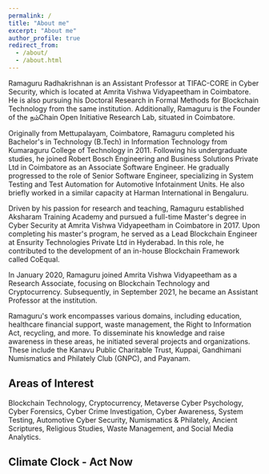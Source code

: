 ```yaml
---
permalink: /
title: "About me"
excerpt: "About me"
author_profile: true
redirect_from: 
  - /about/
  - /about.html
---
```

Ramaguru Radhakrishnan is an Assistant Professor at TIFAC-CORE in Cyber Security, which is located at Amrita Vishwa Vidyapeetham in Coimbatore. He is also pursuing his Doctoral Research in Formal Methods for Blockchain Technology from the same institution. Additionally, Ramaguru is the Founder of the நம்Chain Open Initiative Research Lab, situated in Coimbatore.

Originally from Mettupalayam, Coimbatore, Ramaguru completed his Bachelor's in Technology (B.Tech) in Information Technology from Kumaraguru College of Technology in 2011. Following his undergraduate studies, he joined Robert Bosch Engineering and Business Solutions Private Ltd in Coimbatore as an Associate Software Engineer. He gradually progressed to the role of Senior Software Engineer, specializing in System Testing and Test Automation for Automotive Infotainment Units. He also briefly worked in a similar capacity at Harman International in Bengaluru.

Driven by his passion for research and teaching, Ramaguru established Aksharam Training Academy and pursued a full-time Master's degree in Cyber Security at Amrita Vishwa Vidyapeetham in Coimbatore in 2017. Upon completing his master's program, he served as a Lead Blockchain Engineer at Ensurity Technologies Private Ltd in Hyderabad. In this role, he contributed to the development of an in-house Blockchain Framework called CoEqual.

In January 2020, Ramaguru joined Amrita Vishwa Vidyapeetham as a Research Associate, focusing on Blockchain Technology and Cryptocurrency. Subsequently, in September 2021, he became an Assistant Professor at the institution.

Ramaguru's work encompasses various domains, including education, healthcare financial support, waste management, the Right to Information Act, recycling, and more. To disseminate his knowledge and raise awareness in these areas, he initiated several projects and organizations. These include the Kanavu Public Charitable Trust, Kuppai, Gandhimani Numismatics and Philately Club (GNPC), and Payanam.

Areas of Interest
------
Blockchain Technology, Cryptocurrency, Metaverse Cyber Psychology, Cyber Forensics, Cyber Crime Investigation, Cyber Awareness, System Testing, Automotive Cyber Security, Numismatics & Philately, Ancient Scriptures, Religious Studies, Waste Management, and Social Media Analytics.

Climate Clock - Act Now
------
<script src="https://climateclock.world/widget-v2.js" async></script>
<climate-clock />
